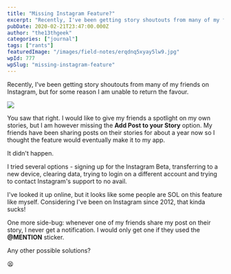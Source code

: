 ```yaml
---
title: "Missing Instagram Feature?"
excerpt: "Recently, I've been getting story shoutouts from many of my friends on Instagram, but for some reason I am unable to return the favour. You saw that right. I…"
pubDate: 2020-02-21T23:47:00.000Z
author: "the13thgeek"
categories: ["journal"]
tags: ["rants"]
featuredImage: "/images/field-notes/erqdnq5xyay5lw9.jpg"
wpId: 777
wpSlug: "missing-instagram-feature"
---
```


Recently, I've been getting story shoutouts from many of my friends on Instagram, but for some reason I am unable to return the favour.

![](/images/field-notes/erqdnq5xyay5lw9.jpg)

You saw that right. I would like to give my friends a spotlight on my own stories, but I am however missing the **Add Post to your Story** option. My friends have been sharing posts on their stories for about a year now so I thought the feature would eventually make it to my app.

It didn't happen.

I tried several options - signing up for the Instagram Beta, transferring to a new device, clearing data, trying to login on a different account and trying to contact Instagram's support to no avail.

I've looked it up online, but it looks like some people are SOL on this feature like myself. Considering I've been on Instagram since 2012, that kinda sucks!

One more side-bug: whenever one of my friends share my post on their story, I never get a notification. I would only get one if they used the **@MENTION** sticker.

Any other possible solutions?

😫